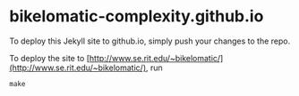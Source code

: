 # bikelomatic-complexity.github.io

To deploy this Jekyll site to github.io, simply push your changes to the repo.

To deploy the site to [http://www.se.rit.edu/~bikelomatic/](http://www.se.rit.edu/~bikelomatic/), run

```
make
```
